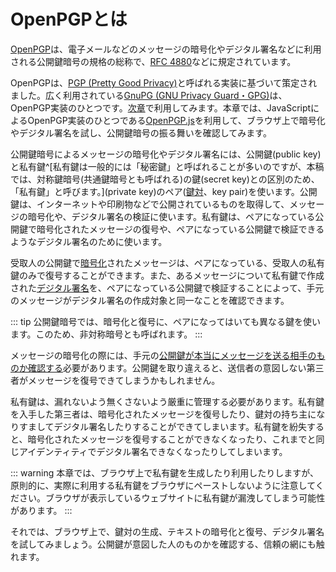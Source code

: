# OpenPGPとは
[OpenPGP](https://www.openpgp.org/)は、電子メールなどのメッセージの暗号化やデジタル署名などに利用される公開鍵暗号の規格の総称で、[RFC 4880](https://www.rfc-editor.org/rfc/rfc4880)などに規定されています。

OpenPGPは、[PGP (Pretty Good Privacy)](https://en.wikipedia.org/wiki/Pretty_Good_Privacy)と呼ばれる実装に基づいて策定されました。広く利用されている[GnuPG (GNU Privacy Guard・GPG)](https://ja.wikipedia.org/wiki/GNU_Privacy_Guard)は、OpenPGP実装のひとつです。[次章](/email/keyManagement.md)で利用してみます。本章では、JavaScriptによるOpenPGP実装のひとつである[OpenPGP.js](https://openpgpjs.org/)を利用して、ブラウザ上で暗号化やデジタル署名を試し、公開鍵暗号の振る舞いを確認してみます。

公開鍵暗号によるメッセージの暗号化やデジタル署名には、公開鍵(public key)と私有鍵^[私有鍵は一般的には「秘密鍵」と呼ばれることが多いのですが、本稿では、対称鍵暗号(共通鍵暗号とも呼ばれる)の鍵(secret key)との区別のため、「私有鍵」と呼びます。](private key)のペア([鍵対](keyPair.md)、key pair)を使います。公開鍵は、インターネットや印刷物などで公開されているものを取得して、メッセージの暗号化や、デジタル署名の検証に使います。私有鍵は、ペアになっている公開鍵で暗号化されたメッセージの復号や、ペアになっている公開鍵で検証できるようなデジタル署名のために使います。

受取人の公開鍵で[暗号化](encryption.md)されたメッセージは、ペアになっている、受取人の私有鍵のみで復号することができます。また、あるメッセージについて私有鍵で作成された[デジタル署名](sign.md)を、ペアになっている公開鍵で検証することによって、手元のメッセージがデジタル署名の作成対象と同一なことを確認できます。

::: tip
公開鍵暗号では、暗号化と復号に、ペアになってはいても異なる鍵を使います。このため、非対称暗号とも呼ばれます。
:::

メッセージの暗号化の際には、手元の[公開鍵が本当にメッセージを送る相手のものか確認する](./wot.md)必要があります。公開鍵を取り違えると、送信者の意図しない第三者がメッセージを復号できてしまうかもしれません。

私有鍵は、漏れないよう無くさないよう厳重に管理する必要があります。私有鍵を入手した第三者は、暗号化されたメッセージを復号したり、鍵対の持ち主になりすましてデジタル署名したりすることができてしまいます。私有鍵を紛失すると、暗号化されたメッセージを復号することができなくなったり、これまでと同じアイデンティティでデジタル署名できなくなったりしてしまいます。

::: warning
本章では、ブラウザ上で私有鍵を生成したり利用したりしますが、原則的に、実際に利用する私有鍵をブラウザにペーストしないように注意してください。ブラウザが表示しているウェブサイトに私有鍵が漏洩してしまう可能性があります。
:::

それでは、ブラウザ上で、鍵対の生成、テキストの暗号化と復号、デジタル署名を試してみましょう。公開鍵が意図した人のものかを確認する、信頼の網にも触れます。
